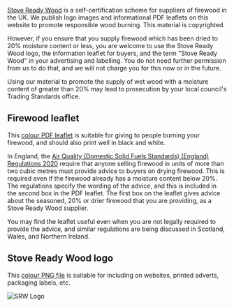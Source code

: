 [Stove Ready Wood](/) is a self-certification scheme for suppliers of firewood in
the UK. We publish logo images and informational PDF leaflets on this website 
to promote responsible wood burning. This material is copyrighted.

However, if you ensure that you supply firewood which has been dried to 20%
moisture content or less, you are welcome to use the Stove Ready Wood logo,
the information leaflet for buyers, and the term "Stove Ready Wood" in your
advertising and labelling. You do not need further permission from us to
do that, and we will not charge you for this now or in the future.

Using our material to promote the supply of wet wood with a moisture content
of greater than 20% may lead to prosecution by your local council's Trading Standards
office.

## Firewood leaflet

This [colour PDF leaflet](/srw-info-leaflet.pdf) is suitable for giving to people burning your
firewood, and should also print well in black and white.

In England, the [Air Quality (Domestic Solid Fuels Standards) (England) Regulations 2020](https://www.legislation.gov.uk/uksi/2020/1095/contents/made)
require that anyone selling firewood in units of more than two cubic metres
must provide advice to buyers on drying firewood. This is required even if
the firewood already has a moisture content below 20%. The regulations
specify the wording of the advice, and this is included in the second box in
the PDF leaflet. The first box on the leaflet gives advice about the
seasoned, 20% or drier firewood that you are providing, as a Stove Ready Wood
supplier. 

You may find the leaflet useful even when you are not legally required to 
provide the advice, and similar regulations are being discussed in Scotland, 
Wales, and Northern Ireland.

## Stove Ready Wood logo

This [colour PNG file](/stovereadywood-1000x1000.png) is suitable for including on websites, printed adverts,
packaging labels, etc. 

![SRW Logo](/stovereadywood-200x200.png)
